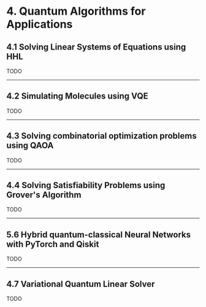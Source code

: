 # 4. Quantum Algorithms for Applications

## 4.1 Solving Linear Systems of Equations using HHL

TODO


----------------------------------------------------------------------------------------------------


## 4.2 Simulating Molecules using VQE

TODO


----------------------------------------------------------------------------------------------------


## 4.3 Solving combinatorial optimization problems using QAOA

TODO


----------------------------------------------------------------------------------------------------


## 4.4 Solving Satisfiability Problems using Grover's Algorithm

TODO


----------------------------------------------------------------------------------------------------


## 5.6 Hybrid quantum-classical Neural Networks with PyTorch and Qiskit

TODO


----------------------------------------------------------------------------------------------------


## 4.7 Variational Quantum Linear Solver

TODO
